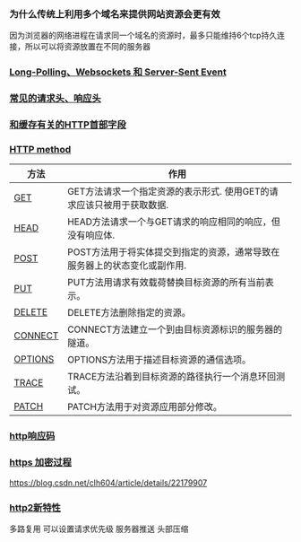 ### 为什么传统上利用多个域名来提供网站资源会更有效

因为浏览器的网络进程在请求同一个域名的资源时，最多只能维持6个tcp持久连接，所以可以将资源放置在不同的服务器

### [Long-Polling、Websockets 和 Server-Sent Event](https://juejin.im/post/5b135b78f265da6e420eab7d#heading-5)

### [常见的请求头、响应头](https://juejin.im/post/5c17d3cd5188250d9e604628)

### [和缓存有关的HTTP首部字段](https://juejin.im/post/5a6eb7e06fb9a01c9a27014b)

### [HTTP method](https://developer.mozilla.org/zh-CN/docs/Web/HTTP/Methods)

| 方法 | 作用 |
| - | -|
| [GET](https://developer.mozilla.org/en-US/docs/Web/HTTP/Methods/GET) | GET方法请求一个指定资源的表示形式. 使用GET的请求应该只被用于获取数据. |
| [HEAD](https://developer.mozilla.org/en-US/docs/Web/HTTP/Methods/HEAD) | HEAD方法请求一个与GET请求的响应相同的响应，但没有响应体.|
| [POST](https://developer.mozilla.org/en-US/docs/Web/HTTP/Methods/POST)  | POST方法用于将实体提交到指定的资源，通常导致在服务器上的状态变化或副作用. |
| [PUT](https://developer.mozilla.org/en-US/docs/Web/HTTP/Methods/PUT) | PUT方法用请求有效载荷替换目标资源的所有当前表示。
| [DELETE](https://developer.mozilla.org/en-US/docs/Web/HTTP/Methods/DELETE) | DELETE方法删除指定的资源。
| [CONNECT](https://developer.mozilla.org/en-US/docs/Web/HTTP/Methods/CONNECT) | CONNECT方法建立一个到由目标资源标识的服务器的隧道。
| [OPTIONS](https://developer.mozilla.org/en-US/docs/Web/HTTP/Methods/OPTIONS) | OPTIONS方法用于描述目标资源的通信选项。
| [TRACE](https://developer.mozilla.org/en-US/docs/Web/HTTP/Methods/TRACE) | TRACE方法沿着到目标资源的路径执行一个消息环回测试。
| [PATCH](https://developer.mozilla.org/en-US/docs/Web/HTTP/Methods/PATCH) | PATCH方法用于对资源应用部分修改。

### [http响应码](https://developer.mozilla.org/zh-CN/docs/Web/HTTP/Status)

### [https 加密过程](https://www.jianshu.com/p/2b89b7ac7c9d)
https://blog.csdn.net/clh604/article/details/22179907

### [http2新特性](https://www.jianshu.com/p/67c541a421f9)

多路复用
可以设置请求优先级
服务器推送
头部压缩